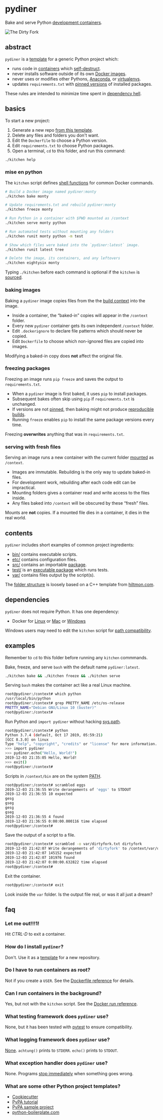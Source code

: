 # pydiner

Bake and serve Python [development containers].

![The Dirty Fork](pydiner.jpeg)

[development containers]:https://docs.docker.com/develop/

## abstract

`pydiner` is a [template] for a generic Python project which:

- runs code in [containers] which [self-destruct].
- never installs software outside of its own [Docker images].
- never uses or modifies other Pythons, [Anaconda], or [virtualenvs].
- updates `requirements.txt` with [pinned versions] of installed packages.

These rules are intended to minimize time spent in [dependency hell].

[template]:https://help.github.com/en/articles/creating-a-repository-from-a-template
[containers]:https://en.wikipedia.org/wiki/OS-level_virtualisation
[self-destruct]:https://docs.docker.com/engine/reference/run/#clean-up---rm
[Docker images]:https://docs.docker.com/engine/docker-overview/
[Anaconda]:https://www.anaconda.com/
[virtualenvs]:https://virtualenv.pypa.io/en/latest/
[pinned versions]:https://pip.pypa.io/en/stable/user_guide/#pinned-version-numbers
[dependency hell]:https://en.wikipedia.org/wiki/Dependency_hell

## basics

To start a new project:

1. Generate a new repo [from this template].
1. Delete any files and folders you don't want.
1. Edit the `Dockerfile` to choose a Python version.
1. Edit `requirements.txt` to choose Python packages.
1. Open a terminal, `cd` to this folder, and run this command:
```sh
./kitchen help
```

[from this template]:https://help.github.com/en/articles/creating-a-repository-from-a-template
[pip]:https://pip.pypa.io/en/stable/

### mise en python

The `kitchen` script defines [shell functions] for common Docker commands.
```sh
# Build a Docker image named pydiner:monty
./kitchen bake monty

# Update requirements.txt and rebuild pydiner:monty
./kitchen freeze monty

# Run Python in a container with $PWD mounted as /context
./kitchen serve monty python

# Run automated tests without mounting any folders
./kitchen runit monty python -m test

# Show which files were baked into the `pydiner:latest` image.
./kitchen runit latest tree

# Delete the image, its containers, and any leftovers
./kitchen eightysix monty
```
Typing `./kitchen` before each command is optional if the `kitchen` is [sourced].

[shell functions]:https://www.gnu.org/software/bash/manual/html_node/Shell-Functions.html
[sourced]:https://en.wikipedia.org/wiki/Source_(command)

### baking images

Baking a `pydiner` image copies files from the the [build context] into the image.

- Inside a container, the <q>baked-in</q> copies will appear in the `/context` folder.
- Every new `pydiner` container gets its own independent `/context` folder.
- Edit `.dockerignore` to declare file patterns which should never be copied.
- Edit `Dockerfile` to choose which non-ignored files are copied into images.

Modifying a baked-in copy does **not** affect the original file.

[build context]:https://docs.docker.com/engine/reference/commandline/build/

### freezing packages

Freezing an image runs `pip freeze` and saves the output to `requirements.txt`.

- When a `pydiner` image is first baked, it uses `pip` to install packages.
- Subsequent bakes often skip using `pip` if `requirements.txt` is unchanged.
- If versions are not [pinned], then baking might not produce [reproducible builds].
- Running `freeze` enables `pip` to install the same package versions every time.

Freezing **overwrites** anything that was in `requirements.txt`.

[pinned]:https://pip.pypa.io/en/stable/user_guide/#pinned-version-numbers
[reproducible builds]:https://en.wikipedia.org/wiki/Reproducible_builds

### serving with fresh files

Serving an image runs a new container with the current folder [mounted] as `/context`.

- Images are immutable. Rebuilding is the only way to update baked-in files.
- For development work, rebuilding after each code edit can be impractical.
- Mounting folders gives a container read and write access to the files inside.
- Any files baked into `/context` will be obscured by these <q>fresh</q> files.

Mounts are **not** copies. If a mounted file dies in a container, it dies in the real world.

[mounted]:https://docs.docker.com/storage/bind-mounts/

## contents

`pydiner` includes short examples of common project ingredients:

- [bin/](bin) contains executable scripts.
- [etc/](etc) contains configuration files.
- [src/](src) contains an importable [package].
- [test/](test) is an [executable package] which runs tests.
- [var/](var) contains files output by the script(s).

The [folder structure] is loosely based on a C++ template from [hiltmon.com].

[package]:https://docs.python.org/3/tutorial/modules.html#packages
[executable package]:https://docs.python.org/3/library/__main__.html
[folder structure]:https://en.wikipedia.org/wiki/Directory_structure
[hiltmon.com]:https://hiltmon.com/blog/2013/07/03/a-simple-c-plus-plus-project-structure/

## dependencies

`pydiner` does not require Python. It has one dependency:

- Docker for [Linux] or [Mac] or [Windows]

Windows users may need to edit the `kitchen` script for [path compatibility].

[Linux]: https://docs.docker.com/install/
[Mac]: https://docs.docker.com/docker-for-mac/install/
[Windows]: https://docs.docker.com/docker-for-windows/
[path compatibility]: https://en.wikipedia.org/wiki/Path_(computing)#MS-DOS/Microsoft_Windows_style

## examples

Remember to `cd` to this folder before running any `kitchen` commmands.

Bake, freeze, and serve `bash` with the default name `pydiner:latest`.
```sh
./kitchen bake && ./kitchen freeze && ./kitchen serve
```

Serving `bash` makes the container act like a real Linux machine.
```sh
root@pydiner:/context# which python
/usr/local/bin/python
root@pydiner:/context# grep PRETTY_NAME /etc/os-release
PRETTY_NAME="Debian GNU/Linux 10 (buster)"
root@pydiner:/context#
```

Run Python and `import pydiner` without hacking [sys.path].
```sh
root@pydiner:/context# python
Python 3.7.4 (default, Oct 17 2019, 05:59:21)
[GCC 8.3.0] on linux
Type "help", "copyright", "credits" or "license" for more information.
>>> import pydiner
>>> pydiner.echo("Hello, World!")
2019-12-03 21:35:05 Hello, World!
>>> exit()
root@pydiner:/context#
```

Scripts in `/context/bin` are on the system [PATH].
```sh
root@pydiner:/context# scrambled eggs
2019-12-03 21:36:55 Write derangements of 'eggs' to STDOUT
2019-12-03 21:36:55 10 expected
gesg
gseg
gesg
gseg
2019-12-03 21:36:55 4 found
2019-12-03 21:36:55 0:00:00.000116 time elapsed
root@pydiner:/context#
```

Save the output of a script to a file.
```sh
root@pydiner:/context# scrambled -o var/dirtyfork.txt dirtyfork
2019-12-03 21:42:07 Write derangements of 'dirtyfork' to /context/var/dirtyfork.txt
2019-12-03 21:42:07 145152 expected
2019-12-03 21:42:07 101976 found
2019-12-03 21:42:07 0:00:00.632822 time elapsed
root@pydiner:/context#
```

Exit the container.
```sh
root@pydiner:/context# exit
```

Look inside the `var` folder. Is the output file real, or was it all just a dream?

[sys.path]:https://docs.python.org/3/library/sys.html#sys.path
[PATH]:https://en.wikipedia.org/wiki/PATH_(variable)


## faq

### Let me out!!!1!

Hit *CTRL-D* to exit a container.

### How do I install `pydiner`?

Don't. Use it as a [template] for a new repository.

[template]:https://help.github.com/en/articles/creating-a-repository-from-a-template

### Do I have to run containers as root?

Not if you create a `USER`. See the [Dockerfile reference] for details.

[Dockerfile reference]:https://docs.docker.com/engine/reference/builder/

### Can I run containers in the background?

Yes, but not with the `kitchen` script. See the [Docker run reference].

[Docker run reference]:https://docs.docker.com/engine/reference/run/

### What testing framework does `pydiner` use?

None, but it has been tested with [pytest] to ensure compatibility.

[pytest]:https://docs.pytest.org/en/latest/

### What logging framework does `pydiner` use?

[None]. `achtung()` prints to `STDERR`. `echo()` prints to `STDOUT`.

[None]:https://12factor.net/logs

### What exception handler does `pydiner` use?

None. Programs [stop immediately] when something goes wrong.

[stop immediately]:https://global.toyota/en/company/vision-and-philosophy/production-system/

### What are some other Python project templates?

- [Cookiecutter](https://github.com/cookiecutter/cookiecutter)
- [PyPA tutorial](https://packaging.python.org/tutorials/packaging-projects/)
- [PyPA sample project](https://github.com/pypa/sampleproject)
- [python-boilerplate.com](https://www.python-boilerplate.com)
